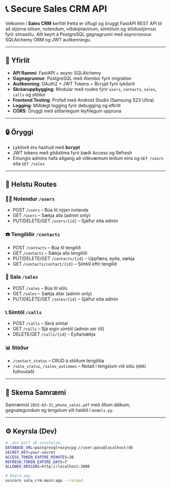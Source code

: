 # 📞 Secure Sales CRM API

Velkomin í **Sales CRM** kerfið! Þetta er öflugt og öruggt FastAPI REST API til að stjórna sölum, notendum, viðskiptavinum, símtölum og stöðustjórnun fyrir símasölu. Allt keyrt á PostgreSQL gagnagrunni með asyncronous SQLAlchemy ORM og JWT auðkenningu.

---

## 🚀 Yfirlit

- **API Rammi**: FastAPI + async SQLAlchemy
- **Gagnagrunnur**: PostgreSQL með Alembic fyrir migration
- **Auðkenning**: OAuth2 + JWT Tokens + Bcrypt fyrir lykilorð
- **Skráaruppbygging**: Modular með routes fyrir `users`, `contacts`, `sales`, `calls` og stöður
- **Frontend Testing**: Prófað með Android Studio (Samsung S23 Ultra)
- **Logging**: Miðlægt logging fyrir debugging og eftirlit
- **CORS**: Öruggt með stillanlegum leyfilegum uppruna

---

## 🔒 Öryggi

- Lykilorð eru hashuð með **bcrypt**
- JWT tokens með gildistíma fyrir bæði Access og Refresh
- Einungis admins hafa aðgang að viðkvæmum leiðum eins og `GET /users` eða `GET /sales`

---

## 📁 Helstu Routes

### 🧑‍💼 Notendur `/users`
- POST `/users` – Búa til nýjan notanda
- GET `/users` – Sækja alla (admin only)
- PUT/DELETE/GET `/users/{id}` – Sjálfur eða admin

### ☎️ Tengiliðir `/contacts`
- POST `/contacts` – Búa til tengilið
- GET `/contacts` – Sækja alla tengiliði
- PUT/DELETE/GET `/contacts/{id}` – Uppfæra, eyða, sækja
- GET `/contacts/contact/{id}` – Símtöl eftir tengilið

### 💼 Sala `/sales`
- POST `/sales` – Búa til sölu
- GET `/sales` – Sækja allar (admin only)
- PUT/DELETE/GET `/sales/{id}` – Sjálfur eða admin

### 📞 Símtöl `/calls`
- POST `/calls` – Skrá símtal
- GET `/calls` – Sjá eigin símtöl (admin sér öll)
- DELETE/GET `/calls/{id}` – Eyða/sækja

### 📊 Stöður
- `/contact_status` – CRUD á stöðum tengiliða
- `/sale_status`, `/sales_outcomes` – Notað í tengslum við sölu (ekki fullroutað)

---

## 🧬 Skema Samræmi

Samræmist `2025-03-31_phone_sales.pdf` með öllum dálkum, gagnategundum og tengslum við haldið í `models.py`.

---

## ⚙️ Keyrsla (Dev)

```bash
# .env þarf að innihalda:
DATABASE_URL=postgresql+asyncpg://user:pass@localhost/db
SECRET_KEY=your-secret
ACCESS_TOKEN_EXPIRE_MINUTES=30
REFRESH_TOKEN_EXPIRE_DAYS=7
ALLOWED_ORIGINS=http://localhost:3000

# Keyra app
uvicorn sale_crm.main:app --reload

